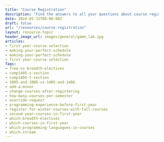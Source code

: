 ```yaml
---
title: "Course Registration"
description: "Find the answers to all your questions about course registration."
date: 2024-05-31T00:00:00Z
draft: false
url: "/resources/course-registration"
layout: resource-topic
header_image_url: images/general/game_lab.jpg
articles:
- first-year-course-selection
- making-your-perfect-schedule
- making-your-perfect-schedule
- first-year-course-selection
faqs:
- free-vs-breadth-electives
- comp1405-z-section
- comp1405-t-section
- 1005-and-1006-vs-1405-and-1406
- add-a-minor
- change-courses-after-registering
- how-many-courses-per-semester
- override-request
- programming-experience-before-first-year
- register-for-winter-courses-with-fall-courses
- second-year-courses-in-first-year
- which-breadth-electives
- which-courses-in-first-year
- which-programming-languagues-in-courses
- which-stream
---
```

